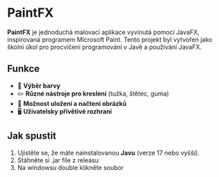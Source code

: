 # PaintFX  

**PaintFX** je jednoduchá malovací aplikace vyvinutá pomocí JavaFX, inspirovaná programem Microsoft Paint. Tento projekt byl vytvořen jako školní úkol pro procvičení programování v Javě a používání JavaFX.  

## Funkce  
- 🎨 **Výběr barvy**  
- ✏️  **Různé nástroje pro kreslení** (tužka, štětec, guma)  
- 💾 **Možnost uložení a načtení obrázků**  
- 🖥️ **Uživatelsky přívětivé rozhraní**  

## Jak spustit  
1. Ujistěte se, že máte nainstalovanou **Javu** (verze 17 nebo vyšší).  
2. Stáhněte si .jar file z releasu
3. Na windowsu double klikněte soubor
